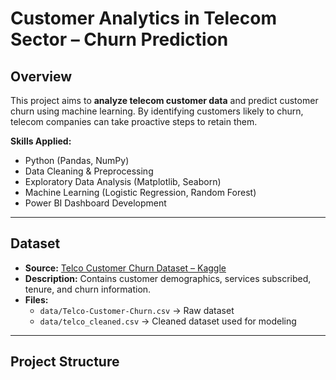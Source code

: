 # Customer Analytics in Telecom Sector – Churn Prediction

## Overview
This project aims to **analyze telecom customer data** and predict customer churn using machine learning. By identifying customers likely to churn, telecom companies can take proactive steps to retain them.

**Skills Applied:**  
- Python (Pandas, NumPy)  
- Data Cleaning & Preprocessing  
- Exploratory Data Analysis (Matplotlib, Seaborn)  
- Machine Learning (Logistic Regression, Random Forest)  
- Power BI Dashboard Development  

---

## Dataset
- **Source:** [Telco Customer Churn Dataset – Kaggle](https://www.kaggle.com/blastchar/telco-customer-churn)  
- **Description:** Contains customer demographics, services subscribed, tenure, and churn information.  
- **Files:**  
  - `data/Telco-Customer-Churn.csv` → Raw dataset  
  - `data/telco_cleaned.csv` → Cleaned dataset used for modeling  

---

## Project Structure
